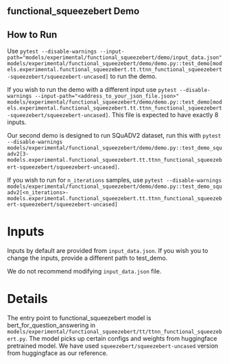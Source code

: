 ## functional_squeezebert Demo
## How to Run

Use `pytest --disable-warnings --input-path="models/experimental/functional_squeezebert/demo/input_data.json" models/experimental/functional_squeezebert/demo/demo.py::test_demo[models.experimental.functional_squeezebert.tt.ttnn_functional_squeezebert-squeezebert/squeezebert-uncased]` to run the demo.

If you wish to run the demo with a different input use `pytest --disable-warnings --input-path="<address_to_your_json_file.json>" models/experimental/functional_squeezebert/demo/demo.py::test_demo[models.experimental.functional_squeezebert.tt.ttnn_functional_squeezebert-squeezebert/squeezebert-uncased]`. This file is expected to have exactly 8 inputs.

Our second demo is designed to run SQuADV2 dataset, run this with `pytest --disable-warnings models/experimental/functional_squeezebert/demo/demo.py::test_demo_squadv2[3-models.experimental.functional_squeezebert.tt.ttnn_functional_squeezebert-squeezebert/squeezebert-uncased]`.

If you wish to run for `n_iterations` samples, use `pytest --disable-warnings models/experimental/functional_squeezebert/demo/demo.py::test_demo_squadv2[<n_iterations>-models.experimental.functional_squeezebert.tt.ttnn_functional_squeezebert-squeezebert/squeezebert-uncased]`


# Inputs
Inputs by default are provided from `input_data.json`. If you wish you to change the inputs, provide a different path to test_demo.

We do not recommend modifying `input_data.json` file.

# Details
The entry point to  functional_squeezebert model is bert_for_question_answering in `models/experimental/functional_squeezebert/tt/ttnn_functional_squeezebert.py`. The model picks up certain configs and weights from huggingface pretrained model. We have used `squeezebert/squeezebert-uncased` version from huggingface as our reference.
